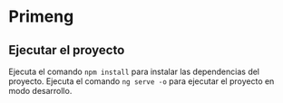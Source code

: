 # Primeng



## Ejecutar el proyecto
Ejecuta el comando `npm install` para instalar las dependencias del proyecto.
Ejecuta el comando `ng serve -o` para ejecutar el proyecto en modo desarrollo.
